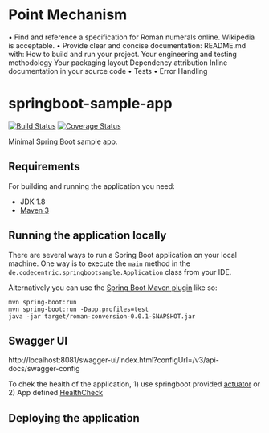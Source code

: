 # Point Mechanism
• Find and reference a specification for Roman numerals online. Wikipedia is acceptable.
• Provide clear and concise documentation:
README.md with:
How to build and run your project.
Your engineering and testing methodology
Your packaging layout
Dependency attribution
Inline documentation in your source code
• Tests
• Error Handling


# springboot-sample-app

[![Build Status]()]()
[![Coverage Status]()]()

Minimal [Spring Boot](http://projects.spring.io/spring-boot/) sample app.

## Requirements

For building and running the application you need:

- JDK 1.8
- [Maven 3](https://maven.apache.org)

## Running the application locally

There are several ways to run a Spring Boot application on your local machine. One way is to execute the `main` method in the `de.codecentric.springbootsample.Application` class from your IDE.

Alternatively you can use the [Spring Boot Maven plugin](https://docs.spring.io/spring-boot/docs/current/reference/html/build-tool-plugins-maven-plugin.html) like so:

```shell
mvn spring-boot:run
mvn spring-boot:run -Dapp.profiles=test
java -jar target/roman-conversion-0.0.1-SNAPSHOT.jar
```
## Swagger UI 

http://localhost:8081/swagger-ui/index.html?configUrl=/v3/api-docs/swagger-config

To chek the health of the application, 1) use springboot provided [actuator](http://localhost:8080/actuator/health) or 2) App defined [HealthCheck](http://localhost:8080/)
## Deploying the application

